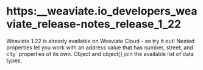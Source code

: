 # https:\_\_weaviate.io_developers_weaviate_release-notes_release_1_22

Weaviate 1.22 is already available on Weaviate Cloud - so try it out! Nested properties let you work with an address value that has number, street, and city\` properties of its own. Object and object\[\] join the available list of data types.
